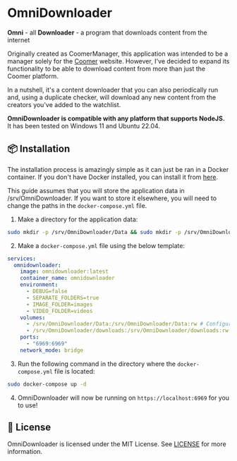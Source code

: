 # OmniDownloader
**Omni** - all
**Downloader** - a program that downloads content from the internet

Originally created as CoomerManager, this application was intended to be a manager solely for the [Coomer](https://coomer.su) website. However, I've decided to expand its functionality to be able to download content from more than just the Coomer platform.

In a nutshell, it's a content downloader that you can also periodically run and, using a duplicate checker, will download any new content from the creators you've added to the watchlist.

**OmniDownloader is compatible with any platform that supports NodeJS.** It has been tested on Windows 11 and Ubuntu 22.04.

## 📦 Installation
The installation process is amazingly simple as it can just be ran in a Docker container. If you don't have Docker installed, you can install it from [here](https://docs.docker.com/get-docker/).

This guide assumes that you will store the application data in /srv/OmniDownloader. If you want to store it elsewhere, you will need to change the paths in the `docker-compose.yml` file.
1. Make a directory for the application data:
```bash
sudo mkdir -p /srv/OmniDownloader/Data && sudo mkdir -p /srv/OmniDownloader/downloads
```
2. Make a `docker-compose.yml` file using the below template:
```yml
services:
  omnidownloader:
    image: omnidownloader:latest
    container_name: omnidownloader
    environment:
      - DEBUG=false
      - SEPARATE_FOLDERS=true
      - IMAGE_FOLDER=images
      - VIDEO_FOLDER=videos
    volumes:
      - /srv/OmniDownloader/Data:/srv/OmniDownloader/Data:rw # Configuration files
      - /srv/OmniDownloader/downloads:/srv/OmniDownloader/downloads:rw # Downloaded files
    ports:
      - "6969:6969"
    network_mode: bridge
```
3. Run the following command in the directory where the `docker-compose.yml` file is located:
```bash
sudo docker-compose up -d
```
4. OmniDownloader will now be running on `https://localhost:6969` for you to use!

## 📜 License
OmniDownloader is licensed under the MIT License. See [LICENSE](LICENSE) for more information.